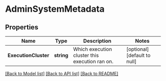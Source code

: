 # AdminSystemMetadata

## Properties
Name | Type | Description | Notes
------------ | ------------- | ------------- | -------------
**ExecutionCluster** | **string** | Which execution cluster this execution ran on. | [optional] [default to null]

[[Back to Model list]](../README.md#documentation-for-models) [[Back to API list]](../README.md#documentation-for-api-endpoints) [[Back to README]](../README.md)


